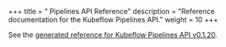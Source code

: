 +++
title = " Pipelines API Reference"
description = "Reference documentation for the Kubeflow Pipelines API."
weight = 10
+++

See the [generated reference for Kubeflow Pipelines API v0.1.20](https://raw.githubusercontent.com/IronPan/pipelines/6506e0304f9118377fe360330acab96fb51cfe6f/backend/api/swagger/kfp_api.html).
